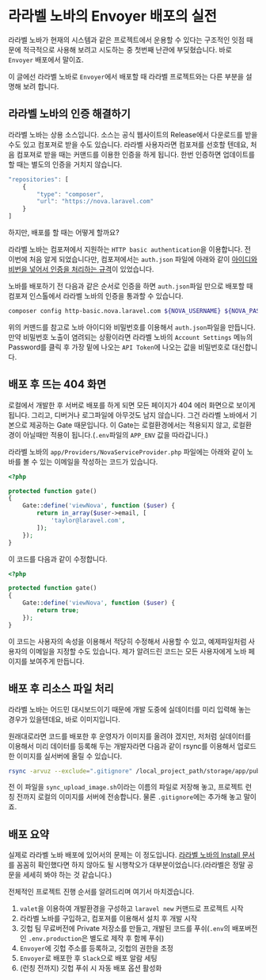 # 라라벨 노바의 Envoyer 배포의 실전

라라벨 노바가 현재의 시스템과 같은 프로젝트에서 운용할 수 있다는 구조적인 잇점 때문에 적극적으로 사용해 보려고 시도하는 중 첫번째 난관에 부딪혔습니다. 바로 `Envoyer` 배포에서 말이죠.

이 글에선 라라벨 노바로 `Envoyer`에서 배포할 때 라라벨 프로젝트와는 다른 부분을 설명해 보려 합니다.

## 라라벨 노바의 인증 해결하기

라라벨 노바는 상용 소스입니다. 소스는 공식 웹사이트의 Release에서 다운로드를 받을 수도 있고 컴포져로 받을 수도 있습니다. 라라벨 사용자라면 컴포져를 선호할 텐데요, 처음 컴포져로 받을 때는 커맨드를 이용한 인증을 하게 됩니다. 한번 인증하면 업데이트를 할 때는 별도의 인증을 거치지 않습니다.

```javascript
"repositories": [
    {
        "type": "composer",
        "url": "https://nova.laravel.com"
    }
]
```

하지만, 배포를 할 때는 어떻게 할까요?

라라벨 노바는 컴포져에서 지원하는 `HTTP basic authentication`을 이용합니다. 전 이번에 처음 알게 되었습니다만, 컴포져에서는 `auth.json` 파일에 아래와 같이 [아이디와 비번을 넣어서 인증을 처리하는 규격](https://getcomposer.org/doc/articles/http-basic-authentication.md)이 있었습니다.

노바를 배포하기 전 다음과 같은 순서로 인증을 하면 `auth.json`파일 만으로 배포할 때 컴포져 인스톨에서 라라벨 노바의 인증을 통과할 수 있습니다.

```bash
composer config http-basic.nova.laravel.com ${NOVA_USERNAME} ${NOVA_PASSWORD}
```

위의 커맨드를 참고로 노바 아이디와 비밀번호를 이용해서 `auth.json`파일을 만듭니다. 만약 비밀번호 노출이 염려되는 상황이라면 라라벨 노바의 `Account Settings` 메뉴의 Password를 클릭 후 가장 밑에 나오는 `API Token`에 나오는 값을 비밀번호로 대신합니다.

## 배포 후 뜨는 404 화면

로컬에서 개발한 후 서버로 배포를 하게 되면 모든 페이지가 404 에러 화면으로 보이게 됩니다. 그리고, 디버거나 로그파일에 아무것도 남지 않습니다. 그건 라라벨 노바에서 기본으로 제공하는 Gate 때문입니다. 이 Gate는 로컬환경에서는 적용되지 않고, 로컬환경이 아닐때만 적용이 됩니다.\(`.env`파일의 `APP_ENV` 값을 따라갑니다.\)

라라벨 노바의 `app/Providers/NovaServiceProvider.php` 파일에는 아래와 같이 노바를 볼 수 있는 이메일을 작성하는 코드가 있습니다.

```php
<?php

protected function gate()
{
    Gate::define('viewNova', function ($user) {
        return in_array($user->email, [
            'taylor@laravel.com',
        ]);
    });
}
```

이 코드를 다음과 같이 수정합니다.

```php
<?php

protected function gate()
{
    Gate::define('viewNova', function ($user) {
        return true;
    });
}
```

이 코드는 사용자의 속성을 이용해서 적당히 수정해서 사용할 수 있고, 예제파일처럼 사용자의 이메일을 지정할 수도 있습니다. 제가 알려드린 코드는 모든 사용자에게 노바 페이지를 보여주게 만듭니다.

## 배포 후 리소스 파일 처리

라라벨 노바는 어드민 대시보드이기 때문에 개발 도중에 실데이터를 미리 입력해 놓는 경우가 있을텐데요, 바로 이미지입니다.

원래대로라면 코드를 배포한 후 운영자가 이미지를 올려야 겠지만, 저처럼 실데이터를 이용해서 미리 데이터를 등록해 두는 개발자라면 다음과 같이 rsync를 이용해서 업로드한 이미지를 실서버에 올릴 수 있습니다.

```bash
rsync -arvuz --exclude=".gitignore" /local_project_path/storage/app/public/ sshid@1.2.3.4:/server_path/current/storage/app/public
```

전 이 파일을 `sync_upload_image.sh`이라는 이름의 파일로 저장해 놓고, 프로젝트 런칭 전까지 로컬의 이미지를 서버에 전송합니다. 물론 `.gitignore`에는 추가해 놓고 말이죠.

## 배포 요약

실제로 라라벨 노바 배포에 있어서의 문제는 이 정도입니다. [라라벨 노바의 Install 문서](https://nova.laravel.com/docs/3.0/installation.html)를 꼼꼼히 확인했다면 하지 않아도 될 시행착오가 대부분이었습니다.\(라라벨은 정말 공문을 세세히 봐야 하는 것 같습니다.\)

전체적인 프로젝트 진행 순서를 알려드리며 여기서 마치겠습니다.

1. `valet`을 이용하여 개발환경을 구성하고 `laravel new` 커맨드로 프로젝트 시작
2. 라라벨 노바를 구입하고, 컴포져를 이용해서 설치 후 개발 시작
3. 깃헙 팀 무료버전에 Private 저장소를 만들고, 개발된 코드를 푸쉬\(`.env`의 배포버전인 `.env.production`은 별도로 제작 후 함께 푸쉬\)
4. `Envoyer`에 깃헙 주소를 등록하고, 깃헙의 권한을 조정
5. `Envoyer`로 배포한 후 `Slack`으로 배포 알람 세팅
6. \(런칭 전까지\) 깃헙 푸쉬 시 자동 배포 옵션 활성화

